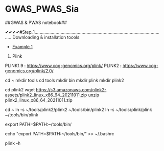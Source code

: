 # GWAS_PWAS_Sia
##GWAS & PWAS notebook##

✔✔✔✔#Step_1..........................................................................................................
Downloading & installation toools 

- [Example 1](https://www.example.com)

1. Plink 

PLINK1.9 : https://www.cog-genomics.org/plink/
PLINK2 : https://www.cog-genomics.org/plink/2.0/

cd ~
mkdir tools
cd tools
mkdir bin
mkdir plink
mkdir plink2

cd plink2
wget https://s3.amazonaws.com/plink2-assets/plink2_linux_x86_64_20211011.zip
unzip plink2_linux_x86_64_20211011.zip


cd ~
ln -s ~/tools/plink2/plink2 ~/tools/bin/plink2
ln -s ~/tools/plink/plink ~/tools/bin/plink

export PATH=$PATH:~/tools/bin/

echo "export PATH=$PATH:~/tools/bin/" >> ~/.bashrc

plink -h


